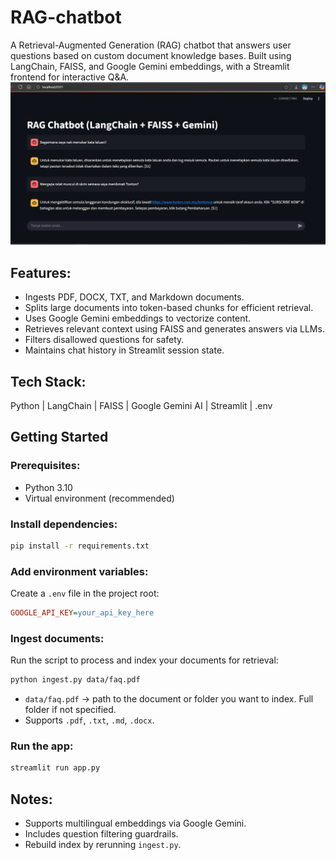 # RAG-chatbot
A Retrieval-Augmented Generation (RAG) chatbot that answers user questions based on custom document knowledge bases. Built using LangChain, FAISS, and Google Gemini embeddings, with a Streamlit frontend for interactive Q&A.
![demo](docs/demo.png)

## Features:
- Ingests PDF, DOCX, TXT, and Markdown documents.
- Splits large documents into token-based chunks for efficient retrieval.
- Uses Google Gemini embeddings to vectorize content.
- Retrieves relevant context using FAISS and generates answers via LLMs.
- Filters disallowed questions for safety.
- Maintains chat history in Streamlit session state.

## Tech Stack:
Python | LangChain | FAISS | Google Gemini AI | Streamlit | .env

## Getting Started
### Prerequisites:
- Python 3.10
- Virtual environment (recommended)
### Install dependencies:
```bash
pip install -r requirements.txt
```
### Add environment variables:
Create a `.env` file in the project root:
```ini
GOOGLE_API_KEY=your_api_key_here
```
### Ingest documents:
Run the script to process and index your documents for retrieval:
```bash
python ingest.py data/faq.pdf
```
- `data/faq.pdf` → path to the document or folder you want to index. Full folder if not specified.
- Supports `.pdf`, `.txt`, `.md`, `.docx`.
### Run the app:
```bash
streamlit run app.py
```

## Notes:
- Supports multilingual embeddings via Google Gemini.
- Includes question filtering guardrails.
- Rebuild index by rerunning `ingest.py`.
